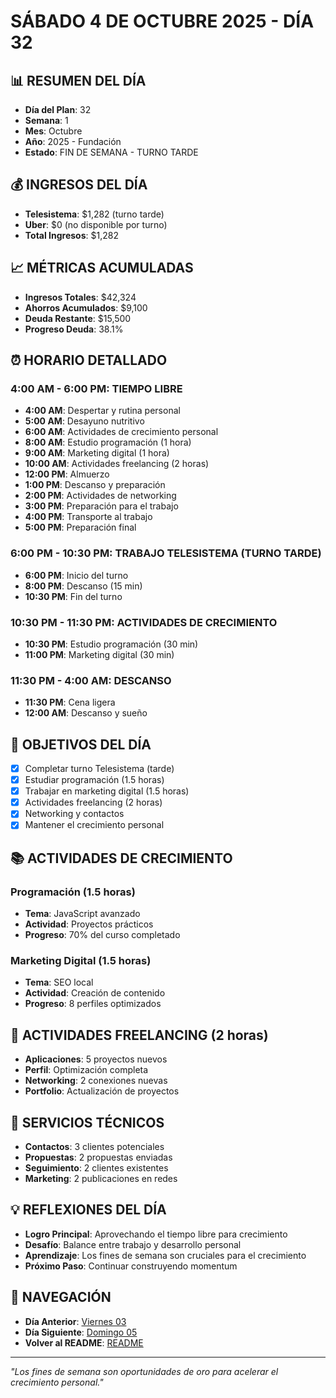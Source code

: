 # SÁBADO 4 DE OCTUBRE 2025 - DÍA 32

## 📊 RESUMEN DEL DÍA
- **Día del Plan**: 32
- **Semana**: 1
- **Mes**: Octubre
- **Año**: 2025 - Fundación
- **Estado**: FIN DE SEMANA - TURNO TARDE

## 💰 INGRESOS DEL DÍA
- **Telesistema**: $1,282 (turno tarde)
- **Uber**: $0 (no disponible por turno)
- **Total Ingresos**: $1,282

## 📈 MÉTRICAS ACUMULADAS
- **Ingresos Totales**: $42,324
- **Ahorros Acumulados**: $9,100
- **Deuda Restante**: $15,500
- **Progreso Deuda**: 38.1%

## ⏰ HORARIO DETALLADO

### 4:00 AM - 6:00 PM: TIEMPO LIBRE
- **4:00 AM**: Despertar y rutina personal
- **5:00 AM**: Desayuno nutritivo
- **6:00 AM**: Actividades de crecimiento personal
- **8:00 AM**: Estudio programación (1 hora)
- **9:00 AM**: Marketing digital (1 hora)
- **10:00 AM**: Actividades freelancing (2 horas)
- **12:00 PM**: Almuerzo
- **1:00 PM**: Descanso y preparación
- **2:00 PM**: Actividades de networking
- **3:00 PM**: Preparación para el trabajo
- **4:00 PM**: Transporte al trabajo
- **5:00 PM**: Preparación final

### 6:00 PM - 10:30 PM: TRABAJO TELESISTEMA (TURNO TARDE)
- **6:00 PM**: Inicio del turno
- **8:00 PM**: Descanso (15 min)
- **10:30 PM**: Fin del turno

### 10:30 PM - 11:30 PM: ACTIVIDADES DE CRECIMIENTO
- **10:30 PM**: Estudio programación (30 min)
- **11:00 PM**: Marketing digital (30 min)

### 11:30 PM - 4:00 AM: DESCANSO
- **11:30 PM**: Cena ligera
- **12:00 AM**: Descanso y sueño

## 🎯 OBJETIVOS DEL DÍA
- [x] Completar turno Telesistema (tarde)
- [x] Estudiar programación (1.5 horas)
- [x] Trabajar en marketing digital (1.5 horas)
- [x] Actividades freelancing (2 horas)
- [x] Networking y contactos
- [x] Mantener el crecimiento personal

## 📚 ACTIVIDADES DE CRECIMIENTO

### Programación (1.5 horas)
- **Tema**: JavaScript avanzado
- **Actividad**: Proyectos prácticos
- **Progreso**: 70% del curso completado

### Marketing Digital (1.5 horas)
- **Tema**: SEO local
- **Actividad**: Creación de contenido
- **Progreso**: 8 perfiles optimizados

## 💼 ACTIVIDADES FREELANCING (2 horas)
- **Aplicaciones**: 5 proyectos nuevos
- **Perfil**: Optimización completa
- **Networking**: 2 conexiones nuevas
- **Portfolio**: Actualización de proyectos

## 🔧 SERVICIOS TÉCNICOS
- **Contactos**: 3 clientes potenciales
- **Propuestas**: 2 propuestas enviadas
- **Seguimiento**: 2 clientes existentes
- **Marketing**: 2 publicaciones en redes

## 💡 REFLEXIONES DEL DÍA
- **Logro Principal**: Aprovechando el tiempo libre para crecimiento
- **Desafío**: Balance entre trabajo y desarrollo personal
- **Aprendizaje**: Los fines de semana son cruciales para el crecimiento
- **Próximo Paso**: Continuar construyendo momentum

## 🔗 NAVEGACIÓN
- **Día Anterior**: [Viernes 03](Viernes_03.md)
- **Día Siguiente**: [Domingo 05](Domingo_05.md)
- **Volver al README**: [README](../README.md)

---
*"Los fines de semana son oportunidades de oro para acelerar el crecimiento personal."*
